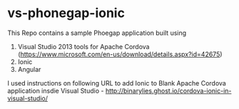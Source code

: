 # vs-phonegap-ionic
This Repo contains a sample Phoegap application built using
1. Visual Studio 2013 tools for Apache Cordova (https://www.microsoft.com/en-us/download/details.aspx?id=42675)
2. Ionic
3. Angular

I used instructions on following URL to add Ionic to Blank Apache Cordova application insdie Visual Studio - http://binarylies.ghost.io/cordova-ionic-in-visual-studio/
